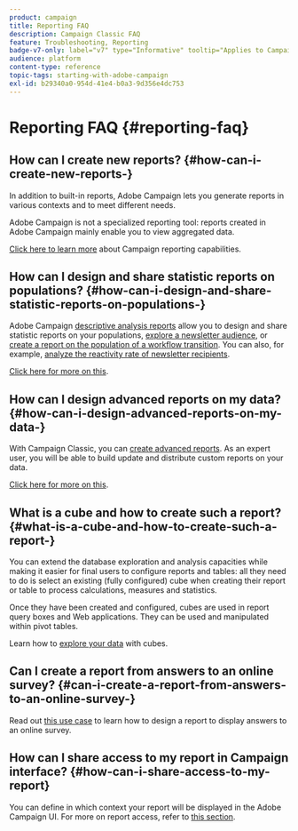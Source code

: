 ```yaml
---
product: campaign
title: Reporting FAQ
description: Campaign Classic FAQ
feature: Troubleshooting, Reporting
badge-v7-only: label="v7" type="Informative" tooltip="Applies to Campaign Classic v7 only"
audience: platform
content-type: reference
topic-tags: starting-with-adobe-campaign
exl-id: b29340a0-954d-41e4-b0a3-9d356e4dc753
---
```

# Reporting FAQ {#reporting-faq}



## How can I create new reports? {#how-can-i-create-new-reports-}

In addition to built-in reports, Adobe Campaign lets you generate reports in various contexts and to meet different needs.

Adobe Campaign is not a specialized reporting tool: reports created in Adobe Campaign mainly enable you to view aggregated data.

[Click here to learn more](../../reporting/using/about-adobe-campaign-reporting-tools.md) about Campaign reporting capabilities.

## How can I design and share statistic reports on populations? {#how-can-i-design-and-share-statistic-reports-on-populations-}

Adobe Campaign [descriptive analysis reports](../../reporting/using/about-descriptive-analysis.md) allow you to design and share statistic reports on your populations, [explore a newsletter audience](../../reporting/using/use-cases.md#analyzing-a-population), or [create a report on the population of a workflow transition](../../reporting/using/use-cases.md#analyzing-a-transition-target-in-a-workflow). You can also, for example, [analyze the reactivity rate of newsletter recipients](../../reporting/using/use-cases.md#analyzing-recipient-tracking-logs).

[Click here for more on this](../../reporting/using/about-descriptive-analysis.md).

## How can I design advanced reports on my data? {#how-can-i-design-advanced-reports-on-my-data-}

With Campaign Classic, you can [create advanced reports](../../reporting/using/about-reports-creation-in-campaign.md). As an expert user, you will be able to build update and distribute custom reports on your data.

[Click here for more on this](../../reporting/using/about-reports-creation-in-campaign.md).

## What is a cube and how to create such a report? {#what-is-a-cube-and-how-to-create-such-a-report-}

You can extend the database exploration and analysis capacities while making it easier for final users to configure reports and tables: all they need to do is select an existing (fully configured) cube when creating their report or table to process calculations, measures and statistics.

Once they have been created and configured, cubes are used in report query boxes and Web applications. They can be used and manipulated within pivot tables.

Learn how to [explore your data](../../reporting/using/ac-cubes.md) with cubes.

## Can I create a report from answers to an online survey? {#can-i-create-a-report-from-answers-to-an-online-survey-}

Read out [this use case](../../surveys/using/use-case--displaying-report-on-answers-to-an-online-survey.md) to learn how to design a report to display answers to an online survey.

## How can I share access to my report in Campaign interface? {#how-can-i-share-access-to-my-report}

You can define in which context your report will be displayed in the Adobe Campaign UI. For more on report access, refer to [this section](../../reporting/using/configuring-access-to-the-report.md).
